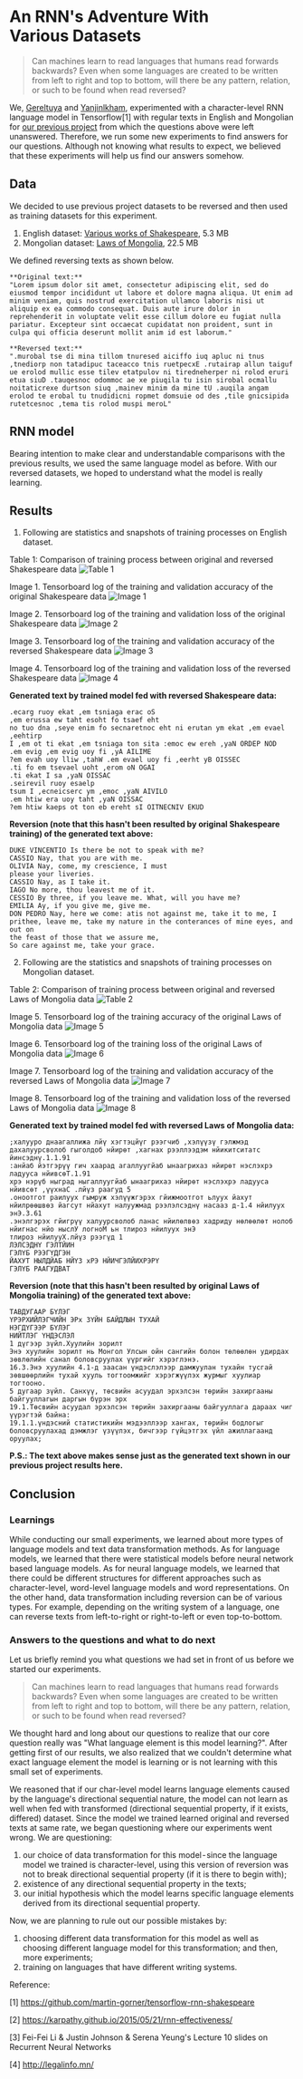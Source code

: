 # An RNN's Adventure With Various Datasets

> Can machines learn to read languages that humans read forwards backwards? Even when some languages are created to be written from left to right and top to bottom, will there be any pattern, relation, or such to be found when read reversed?

We, [Gereltuya](https://github.com/qerelt) and [Yanjinlkham](https://github.com/yanjinlkham), experimented with a character-level RNN language model in Tensorflow[1] with regular texts in English and Mongolian for [our previous project](https://github.com/graphitics/dlub2018) from which the questions above were left unanswered. Therefore, we run some new experiments to find answers for our questions. Although not knowing what results to expect,  we believed that these experiments will help us find our answers somehow.

## Data

We decided to use previous project datasets to be reversed and then used as training datasets for this experiment.
1. English dataset: [Various works of Shakespeare](https://github.com/graphitics/reversed/tree/master/shakespeare/shakespeare), 5.3 MB
2. Mongolian dataset: [Laws of Mongolia](https://github.com/graphitics/dlub2018/tree/master/laws/tdata), 22.5 MB

We defined reversing texts as shown below.

```
**Original text:**
"Lorem ipsum dolor sit amet, consectetur adipiscing elit, sed do eiusmod tempor incididunt ut labore et dolore magna aliqua. Ut enim ad minim veniam, quis nostrud exercitation ullamco laboris nisi ut aliquip ex ea commodo consequat. Duis aute irure dolor in reprehenderit in voluptate velit esse cillum dolore eu fugiat nulla pariatur. Excepteur sint occaecat cupidatat non proident, sunt in culpa qui officia deserunt mollit anim id est laborum."

**Reversed text:**
".murobal tse di mina tillom tnuresed aiciffo iuq apluc ni tnus ,tnediorp non tatadipuc taceacco tnis ruetpecxE .rutairap allun taiguf ue erolod mullic esse tilev etatpulov ni tiredneherper ni rolod eruri etua siuD .tauqesnoc odommoc ae xe piuqila tu isin sirobal ocmallu noitaticrexe durtson siuq ,mainev minim da mine tU .auqila angam erolod te erobal tu tnudidicni ropmet domsuie od des ,tile gnicsipida rutetcesnoc ,tema tis rolod muspi meroL"
```

## RNN model

Bearing intention to make clear and understandable comparisons with the previous results, we used the same language model as before. With our reversed datasets, we hoped to understand what the model is really learning.

## Results

1. Following are statistics and snapshots of training processes on English dataset.

Table 1: Comparison of training process between original and reversed Shakespeare data
![Table 1](https://github.com/graphitics/reversed/blob/master/results/shakespeare%20comparison.png)

Image 1. Tensorboard log of the training and validation accuracy of the original Shakespeare data
![Image 1](https://github.com/graphitics/reversed/blob/master/shakespeare/results/shakespeare%20accuracy.png)

Image 2. Tensorboard log of the training and validation loss of the original Shakespeare data
![Image 2](https://github.com/graphitics/reversed/blob/master/shakespeare/results/shakespeare%20loss.png)

Image 3. Tensorboard log of the training and validation accuracy of the reversed Shakespeare data
![Image 3](https://github.com/graphitics/reversed/blob/master/rshakespeare/results/rshakespeare%20accuracy.png)

Image 4. Tensorboard log of the training and validation loss of the reversed Shakespeare data
![Image 4](https://github.com/graphitics/reversed/blob/master/rshakespeare/results/rshakespeare%20loss.png)

**Generated text by trained model fed with reversed Shakespeare data:**
```
.ecarg ruoy ekat ,em tsniaga erac oS
,em erussa ew taht esoht fo tsaef eht
no tuo dna ,seye enim fo secnaretnoc eht ni erutan ym ekat ,em evael ,eehtirp
I ,em ot ti ekat ,em tsniaga ton sita :emoc ew ereh ,yaN ORDEP NOD
.em evig ,em evig uoy fi ,yA AILIME
?em evah uoy lliw ,tahW .em evael uoy fi ,eerht yB OISSEC
.ti fo em tsevael uoht ,erom oN OGAI
.ti ekat I sa ,yaN OISSAC
.seirevil ruoy esaelp
tsum I ,ecneicserc ym ,emoc ,yaN AIVILO
.em htiw era uoy taht ,yaN OISSAC
?em htiw kaeps ot ton eb ereht sI OITNECNIV EKUD
```

**Reversion (note that this hasn't been resulted by original Shakespeare training) of the generated text above:**
```
DUKE VINCENTIO Is there be not to speak with me?
CASSIO Nay, that you are with me.
OLIVIA Nay, come, my crescience, I must
please your liveries.
CASSIO Nay, as I take it.
IAGO No more, thou leavest me of it.
CESSIO By three, if you leave me. What, will you have me?
EMILIA Ay, if you give me, give me.
DON PEDRO Nay, here we come: atis not against me, take it to me, I
prithee, leave me, take my nature in the conterances of mine eyes, and out on
the feast of those that we assure me,
So care against me, take your grace.
```
2. Following are the statistics and snapshots of training processes on Mongolian dataset.

Table 2: Comparison of training process between original and reversed Laws of Mongolia data
![Table 2](https://github.com/graphitics/reversed/blob/master/results/laws%20comparison.png)

Image 5. Tensorboard log of the training accuracy of the original Laws of Mongolia data
![Image 5](https://github.com/graphitics/reversed/blob/master/laws/results/laws%20accuracy.png)

Image 6. Tensorboard log of the training loss of the original Laws of Mongolia data
![Image 6](https://github.com/graphitics/reversed/blob/master/laws/results/laws%20loss.png)

Image 7. Tensorboard log of the training and validation accuracy of the reversed Laws of Mongolia data
![Image 7](https://github.com/graphitics/reversed/blob/master/rlaws/results/reverse%20laws%20accuracy.jpg)

Image 8. Tensorboard log of the training and validation loss of the reversed Laws of Mongolia data
![Image 8](https://github.com/graphitics/reversed/blob/master/rlaws/results/reverse%20laws%20loss.jpg)

**Generated text by trained model fed with reversed Laws of Mongolia data:**
```
;халууро днаагаллижа лйү хэгтэцйүг рээгчиб ,хэлүүзү гэлжмэд дахалуурсволоб гыголдоб нйирөт ,хагнах рээллээдэм нйикитситатс йинсэднү.1.1.91
:анйаб йэтгэрүү гич хаарад агаллуугйаб ынаагрихаз нйирөт нэслэхрэ ладууса нйивсөТ.1.91
хрэ нэрүб ныград ныгаллуугйаб ынаагрихаз нйирөт нэслэхрэ ладууса нйивсөт ,үүхнаС .лйүз раагуд 5
.оноотгот раилуух гымруж хэлүүжгэрэх гйижмоотгот ьлуух йахут нйилрөөшвөз йагсут нйахут налуужмад рээлэлсэднү насааз д-1.4 нйилуух энЭ.3.61
.энэлгэрэх гйигрүү халуурсволоб ланас нйилөлвөз хадриду нөлөөлөт нолоб нйигнас нйо ныслУ логноМ ьн тлироз нйилуух энЭ
тлироз нйилууХ.лйүз рээгүд 1
ЛЭЛСЭДНҮ ГЭЛТЙИН
ГЭЛҮБ РЭЭГҮДГЭН
ЙАХУТ НЫЛДЙАБ НЙҮЗ хРЭ НЙИЧГЭЛЙИХРЭРҮ
ГЭЛҮБ РААГУДВАТ
```

**Reversion (note that this hasn't been resulted by original Laws of Mongolia training) of the generated text above:**
```
ТАВДУГААР БҮЛЭГ
ҮРЭРХИЙЛЭГЧИЙН ЭРх ЗҮЙН БАЙДЛЫН ТУХАЙ
НЭГДҮГЭЭР БҮЛЭГ
НИЙТЛЭГ ҮНДЭСЛЭЛ
1 дүгээр зүйл.Хуулийн зорилт
Энэ хуулийн зорилт нь Монгол Улсын ойн сангийн болон төлөөлөн удирдах зөвлөлийн санал боловсруулах үүргийг хэрэглэнэ.
16.3.Энэ хуулийн 4.1-д заасан үндэслэлээр дамжуулан тухайн тусгай зөвшөөрлийн тухай хууль тогтоомжийг хэрэгжүүлэх журмыг хуулиар тогтооно.
5 дугаар зүйл. Санхүү, төсвийн асуудал эрхэлсэн төрийн захиргааны байгууллагын даргын бүрэн эрх
19.1.Төсвийн асуудал эрхэлсэн төрийн захиргааны байгууллага дараах чиг үүрэгтэй байна:
19.1.1.үндэсний статистикийн мэдээллээр хангах, төрийн бодлогыг боловсруулахад дэмжлэг үзүүлэх, бичгээр гүйцэтгэх үйл ажиллагаанд оруулах;
```
**P.S.: The text above makes sense just as the generated text shown in our previous project results here.**

## Conclusion

### Learnings 
While conducting our small experiments, we learned about more types of language models and text data transformation methods. As for language models, we learned that there were statistical models before neural network based language models. As for neural language models, we learned that there could be different structures for different approaches such as character-level, word-level language models and word representations. On the other hand, data transformation including reversion can be of various types. For example, depending on the writing system of a language, one can reverse texts from left-to-right or right-to-left or even top-to-bottom.

### Answers to the questions and what to do next

Let us briefly remind you what questions we had set in front of us before we started our experiments.

>Can machines learn to read languages that humans read forwards backwards? Even when some languages are created to be written from left to right and top to bottom, will there be any pattern, relation, or such to be found when read reversed?

We thought hard and long about our questions to realize that our core question really was "What language element is this model learning?". After getting first of our results, we also realized that we couldn't determine what exact language element the model is learning or is not learning with this small set of experiments.

We reasoned that if our char-level model learns language elements caused by the language's directional sequential nature, the model can not learn as well when fed with transformed (directional sequential property, if it exists, differed) dataset. Since the model we trained learned original and reversed texts at same rate, we began questioning where our experiments went wrong. We are questioning:
1. our choice of data transformation for this  model - since the language model we trained is character-level, using this version of reversion was not to break directional sequential property (if it is there to begin with);
2. existence of any directional sequential property in the texts;
3. our initial hypothesis which the model learns specific language elements derived from its directional sequential property.

Now, we are planning to rule out our possible mistakes by:
1. choosing different data transformation for this model as well as choosing different language model for this transformation; and then, more experiments;
2. training on languages that have different writing systems.

Reference:

[1] https://github.com/martin-gorner/tensorflow-rnn-shakespeare

[2] https://karpathy.github.io/2015/05/21/rnn-effectiveness/

[3] Fei-Fei Li & Justin Johnson & Serena Yeung's Lecture 10 slides on Recurrent Neural Networks

[4] http://legalinfo.mn/
